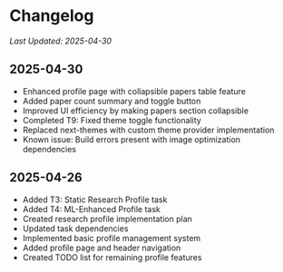 # Changelog
*Last Updated: 2025-04-30*

## 2025-04-30
- Enhanced profile page with collapsible papers table feature
- Added paper count summary and toggle button
- Improved UI efficiency by making papers section collapsible
- Completed T9: Fixed theme toggle functionality
- Replaced next-themes with custom theme provider implementation
- Known issue: Build errors present with image optimization dependencies


## 2025-04-26
- Added T3: Static Research Profile task
- Added T4: ML-Enhanced Profile task
- Created research profile implementation plan
- Updated task dependencies
- Implemented basic profile management system
- Added profile page and header navigation
- Created TODO list for remaining profile features
